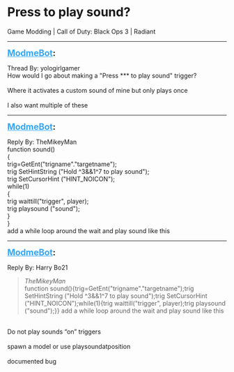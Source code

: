# Press to play sound?
Game Modding | Call of Duty: Black Ops 3 | Radiant

---
<strong style="font-size: 1.4em;"><span style="text-decoration: underline;text-decoration-color: #34a7f9;"><span style="color:#34a7f9;">ModmeBot</span></span>:</strong>

<p>Thread By: yologirlgamer<br />How would I go about making a &quot;Press *** to play sound&quot; trigger?<br /> <br />Where it activates a custom sound of mine but only plays once<br /> <br />I also want multiple of these</p>

---
<strong style="font-size: 1.4em;"><span style="text-decoration: underline;text-decoration-color: #34a7f9;"><span style="color:#34a7f9;">ModmeBot</span></span>:</strong>

<p>Reply By: TheMikeyMan<br />function sound()<br />{<br />trig=GetEnt(&quot;trigname&quot;.&quot;targetname&quot;);<br />trig SetHintString (&quot;Hold ^3&amp;&amp;1^7 to play sound&quot;);<br />trig SetCursorHint (&quot;HINT_NOICON&quot;);<br />while(1)<br />{<br />trig waittill(&quot;trigger&quot;, player);<br />trig playsound (&quot;sound&quot;);<br />}<br />}<br />add a while loop around the wait and play sound like this</p>

---
<strong style="font-size: 1.4em;"><span style="text-decoration: underline;text-decoration-color: #34a7f9;"><span style="color:#34a7f9;">ModmeBot</span></span>:</strong>

<p>Reply By: Harry Bo21<br /><blockquote><em>TheMikeyMan</em><br />function sound(){trig=GetEnt(&quot;trigname&quot;.&quot;targetname&quot;);trig SetHintString (&quot;Hold ^3&amp;&amp;1^7 to play sound&quot;);trig SetCursorHint (&quot;HINT_NOICON&quot;);while(1){trig waittill(&quot;trigger&quot;, player);trig playsound (&quot;sound&quot;);}} add a while loop around the wait and play sound like this</blockquote><br /> Do not play sounds “on” triggers<br /> <br />spawn a model or use playsoundatposition<br /> <br />documented bug</p>
